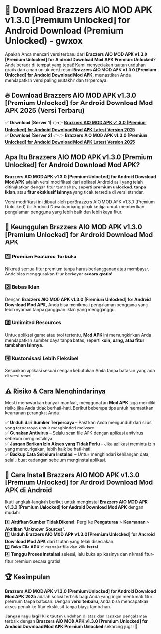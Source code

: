 # 🎯 Download Brazzers AIO MOD APK v1.3.0 [Premium Unlocked] for Android Download (Premium Unlocked) -  gwxox

Apakah Anda mencari versi terbaru dari **Brazzers AIO MOD APK v1.3.0 [Premium Unlocked] for Android Download Mod APK Premium Unlocked**? Anda berada di tempat yang tepat! Kami menyediakan tautan unduhan gratis dan aman untuk versi resmi **Brazzers AIO MOD APK v1.3.0 [Premium Unlocked] for Android Download Mod APK**, memastikan Anda mendapatkan versi paling mutakhir dan terpercaya.

## 🔥 Download Brazzers AIO MOD APK v1.3.0 [Premium Unlocked] for Android Download Mod APK 2025 (Versi Terbaru)

✅ **Download [Server 1]** 👉👉 [**Brazzers AIO MOD APK v1.3.0 [Premium Unlocked] for Android Download Mod APK Latest Version 2025**](https://momento.my/?title=Brazzers_AIO_MOD_APK_v1.3.0_[Premium_Unlocked]_for_Android_Download)  
✅ **Download [Server 2]** 👉👉 [**Brazzers AIO MOD APK v1.3.0 [Premium Unlocked] for Android Download Mod APK Latest Version 2025**](https://momento.my/?title=Brazzers_AIO_MOD_APK_v1.3.0_[Premium_Unlocked]_for_Android_Download)  

## Apa Itu Brazzers AIO MOD APK v1.3.0 [Premium Unlocked] for Android Download Mod APK?

**Brazzers AIO MOD APK v1.3.0 [Premium Unlocked] for Android Download Mod APK** adalah versi modifikasi dari aplikasi Android asli yang telah ditingkatkan dengan fitur tambahan, seperti **premium unlocked**, **tanpa iklan**, atau **fitur eksklusif lainnya** yang tidak tersedia di versi standar.

Versi modifikasi ini dibuat oleh penBrazzers AIO MOD APK v1.3.0 [Premium Unlocked] for Android Downloadbang pihak ketiga untuk memberikan pengalaman pengguna yang lebih baik dan lebih kaya fitur.

## 🎯 Keunggulan Brazzers AIO MOD APK v1.3.0 [Premium Unlocked] for Android Download Mod APK

### 1️⃣ Premium Features Terbuka
Nikmati semua fitur premium tanpa harus berlangganan atau membayar. Anda bisa menggunakan fitur berbayar **secara gratis!**

### 2️⃣ Bebas Iklan
Dengan **Brazzers AIO MOD APK v1.3.0 [Premium Unlocked] for Android Download Mod APK**, Anda bisa menikmati pengalaman pengguna yang lebih nyaman tanpa gangguan iklan yang mengganggu.

### 3️⃣ Unlimited Resources
Untuk aplikasi game atau tool tertentu, **Mod APK** ini memungkinkan Anda mendapatkan sumber daya tanpa batas, seperti **koin, uang, atau fitur tambahan lainnya**.

### 4️⃣ Kustomisasi Lebih Fleksibel
Sesuaikan aplikasi sesuai dengan kebutuhan Anda tanpa batasan yang ada di versi resmi.

## ⚠️ Risiko & Cara Menghindarinya

Meski menawarkan banyak manfaat, menggunakan **Mod APK** juga memiliki risiko jika Anda tidak berhati-hati. Berikut beberapa tips untuk memastikan keamanan perangkat Anda:

✅ **Unduh dari Sumber Terpercaya** – Pastikan Anda mengunduh dari situs yang terpercaya untuk menghindari malware.  
✅ **Gunakan Antivirus** – Selalu scan file APK dengan aplikasi antivirus sebelum menginstalnya.  
✅ **Jangan Berikan Izin Akses yang Tidak Perlu** – Jika aplikasi meminta izin yang mencurigakan, lebih baik berhati-hati.  
✅ **Backup Data Sebelum Instalasi** – Untuk menghindari kehilangan data, selalu buat cadangan sebelum menginstal aplikasi.

## 📌 Cara Install Brazzers AIO MOD APK v1.3.0 [Premium Unlocked] for Android Download Mod APK di Android

Ikuti langkah-langkah berikut untuk menginstal **Brazzers AIO MOD APK v1.3.0 [Premium Unlocked] for Android Download Mod APK** dengan mudah:

1️⃣ **Aktifkan Sumber Tidak Dikenal**: Pergi ke **Pengaturan** > **Keamanan** > **Aktifkan 'Unknown Sources'**.  
2️⃣ **Unduh Brazzers AIO MOD APK v1.3.0 [Premium Unlocked] for Android Download Mod APK** dari tautan yang telah disediakan.  
3️⃣ **Buka File APK** di manajer file dan klik **Instal**.  
4️⃣ **Tunggu Proses Instalasi** selesai, lalu buka aplikasinya dan nikmati fitur-fitur premium secara gratis!

## 🏆 Kesimpulan

**Brazzers AIO MOD APK v1.3.0 [Premium Unlocked] for Android Download Mod APK 2025** adalah solusi terbaik bagi Anda yang ingin menikmati fitur premium tanpa batasan. Dengan **versi terbaru**, Anda bisa mendapatkan akses penuh ke fitur eksklusif tanpa biaya tambahan.

**Jangan ragu lagi!** Klik tautan unduhan di atas dan rasakan pengalaman terbaik dengan **Brazzers AIO MOD APK v1.3.0 [Premium Unlocked] for Android Download Mod APK Premium Unlocked** sekarang juga! 🚀
